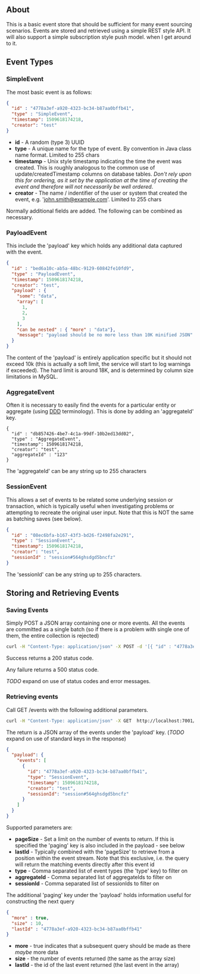## About

This is a basic event store that should be sufficient for many event sourcing scenarios. Events are stored and retrieved 
using a simple REST style API. It will also support a simple subscription style push model.
 when I get around to it.
 
## Event Types 
 
### SimpleEvent  
The most basic event is as follows:

```json 
{
  "id" : "4778a3ef-a920-4323-bc34-b87aa0bffb41",
  "type" : "SimpleEvent",
  "timestamp": 1509618174218,
  "creator": "test"
}
```


* __id__ - A random (type 3) UUID
* __type__ - A unique name for the type of event. By convention in Java class name format. Limited to 255 chars
* __timestamp__ - Unix style timestamp indicating the time the event was created. This is roughly analogous to the common use of update/createdTimestamp columns on database tables. _Don't rely upon this for ordering, as it set by the application at the time of creating the event and therefore will not necessarily be well ordered_.   
* __creator__ - The name / indentifier of the user or system that created the event, e.g. 'john.smith@example.com'. Limited to 255 chars 

Normally additional fields are added. The following can be combined as necessary.

### PayloadEvent 

This include the 'payload' key which holds any additional data captured with the event. 

```json
{
  "id" : "bed6a10c-ab5a-48bc-9129-60842fe10fd9",
  "type" : "PayloadEvent",
  "timestamp": 1509618174218,
  "creator": "test",
  "payload" : {
    "some": "data",
    "array": [
      1,
      2,
      3
    ],
    "can be nested" : { "more" : "data"},
    "message": "payload should be no more less than 10K minified JSON"
  }
}
```

The content of the 'payload' is entirely application specific but it should not exceed 10k (this is actually a 
soft limit, the service will start to log warnings if exceeded). The hard limit is around 18K, and is determined by column size 
limitations in MySQL.

### AggregateEvent 

Often it is necessary to easily find the events for a particular entity or aggregate (using [DDD](https://martinfowler.com/bliki/DDD_Aggregate.html) 
terminology). This is done by adding an 'aggregateId' key.

```
{
  "id" : "db857426-4be7-4c1a-99df-10b2ed13dd02",
  "type" : "AggregateEvent",
  "timestamp": 1509618174218,
  "creator": "test",
  "aggregateId" : "123"
}
``` 

The 'aggregateId' can be any string up to 255 characters 

### SessionEvent 

This allows a set of events to be related some underlying session or transaction, which is typically useful 
 when investigating problems or attempting to recreate the original user input. Note that this is NOT the same as 
batching saves (see below).

```json
{
  "id" : "08ec6bfa-b167-43f3-bd26-f2498fa2e291",
  "type" : "SessionEvent",
  "timestamp": 1509618174218,
  "creator": "test",
  "sessionId" : "session#564ghsdgd5bncfz"
}
```

The 'sessionId' can be any string up to 255 characters.


## Storing and Retrieving Events 

### Saving Events 

Simply POST a JSON array containing one or more events. All the events are committed as a single batch (so if there 
is a problem with single one of them, the entire collection is rejected)

```bash
curl -H "Content-Type: application/json" -X POST -d '[{ "id" : "4778a3ef-a920-4323-bc34-b87aa0bffb41", "type" : "SimpleEvent", "timestamp": 1509618174218,"creator": "test"}]' http://localhost:7001/events
```

Success returns a 200 status code.

Any failure returns a 500 status code.

_TODO_ expand on use of status codes and error messages.

### Retrieving events 

Call GET /events with the following additional parameters.

```bash
curl -H "Content-Type: application/json" -X GET  http://localhost:7001/events
```

The return is a JSON array of the events under the 'payload' key. (_TODO_ expand on use of standard keys in the response)

```json
{
  "payload": {
    "events": [
      {
        "id": "4778a3ef-a920-4323-bc34-b87aa0bffb41",
        "type": "SessionEvent",
        "timestamp": 1509618174218,
        "creator": "test",
        "sessionId": "session#564ghsdgd5bncfz"
      }
    ]
  }
}
```

Supported parameters are:

* __pageSize__ - Set a limit on the number of events to return. If this is specified the 'paging' key is also included in the payload - see below
* __lastId__ - Typically combined with the 'pageSize' to retrieve from a position within the event stream. Note that this exclusive, i.e. the query will return the matching events directly after this event id
* __type__ - Comma separated list of event types (the 'type' key) to filter on
* __aggregateId__ - Comma separated list of aggregateIds  to filter on 
* __sessionId__ - Comma separated list of sessionIds to filter on 


The additional 'paging' key under the 'payload' holds information useful for constructing the next query 

```json
{
  "more" : true,
  "size" : 10,
  "lastId" : "4778a3ef-a920-4323-bc34-b87aa0bffb41"
}
```

* __more__ - true indicates that a subsequent query should be made as there _maybe_ more data
* __size__ - the number of events returned (the same as the array size)
* __lastId__ - the id of the last event returned (the last event in the array)





